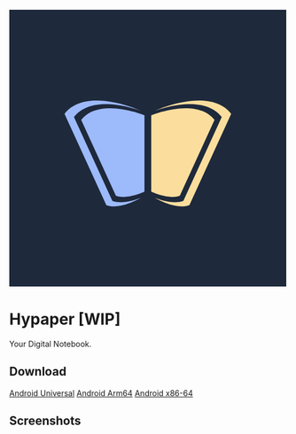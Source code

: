 ![Logo](./assets/logo.png)

# Hypaper [WIP]

Your Digital Notebook.

## Download

[Android Universal](./assets/app-universal.apk)
[Android Arm64](./assets/app-arm.apk)
[Android x86-64](./assets/app-86.apk)

## Screenshots
